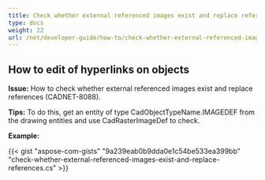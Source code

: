 ```yaml
---
title: Check whether external referenced images exist and replace references
type: docs
weight: 22
url: /net/developer-guide/how-to/check-whether-external-referenced-images-exist-and-replace-references/
---
```


## **How to edit of hyperlinks on objects**

**Issue:** How to check whether external referenced images exist and replace references (CADNET-8088).

**Tips:** To do this, get an entity of type CadObjectTypeName.IMAGEDEF from the drawing entities and use CadRasterImageDef to check.

**Example:**

{{< gist "aspose-com-gists" "9a239eab0b9dda0e1c54be533ea399bb" "check-whether-external-referenced-images-exist-and-replace-references.cs" >}}